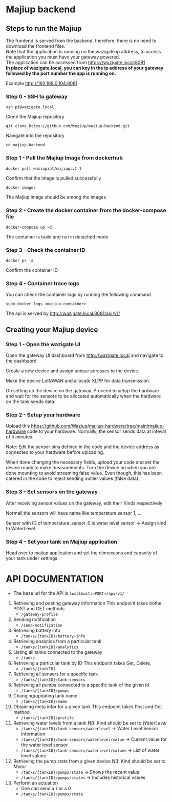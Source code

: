 # Majiup backend

## Steps to run the Majiup

The frontend is served from the backend, therefore, there is no need to download the frontend files. <br />
Note that the application is running on the wazigate ip address, to access the application you must have your gateway powered.<br />
The application can be accessed from https://wazigate.local:8081<br />
**In place of wazigate.local, you can key in the ip address of your gateway followed by the port number the app is running on.**

Example http://192.168.0.104:8081

### Step 0 - SSH to gateway

```
ssh pi@wazigate.local
```

Clone the Majiup repository

```
git clone https://github.com/Waziup/majiup-backend.git
```

Navigate into the repository

```
cd majiup-backend
```

### Step 1 - Pull the Majiup Image from dockerhub

```
docker pull waziupiot/majiup:v1.1
```

Confirm that the image is pulled successfully

```
docker images
```

The Majiup image should be among the images

### Step 2 - Create the docker container from the docker-compose file

```
docker-compose up -d
```

The container is build and run in detached mode

### Step 3 - Check the container ID

```
docker ps -a
```

Confirm the container ID

### Step 4 - Container trace logs

You can check the container logs by running the following command

```
sudo docker logs <majiup-container>
```

The api is served by http://wazigate.local:8081/api/v1/

## Creating your Majiup device

### Step 1 - Open the wazigate UI

Open the gateway UI dashboard from http://wazigate.local and navigate to the dashbaord

Create a new device and assign unique adresses to the device.

Make the device LoRAWAN and allocate XLPP for data transmission.

On setting up the device on the gateway. Proceed to setup the hardware and wait for the sensors to be allocated automatically when the hardware on the tank sends data.

### Step 2 - Setup your hardware

Upload this https://github.com/Waziup/majiup-hardware/tree/main/majiup-hardware code to your hardware. Normally, the sensor sends data at inteval of 5 minutes.

Note: Edit the sensor pins defined in the code and the device address as connected to your hardware before uploading.

<!-- e.g In the code, the TDS sensor pin is A1, temperature probe connected to pin A2, echo pin and trigger pins are D3 and D4 respectively -->

When done changing the necessary fields, upload your code and set the device ready to make measurements. Turn the device on when you are done mounting to avoid streaming false value. Even though, this has been catered in the code to reject sending outlier values (false data).

### Step 3 - Set sensors on the gateway

After receiving sensor values on the gateway, edit their Kinds respectively

Normall,the sensors will have name like temperature sensor 1,....

Sensor with ID of temperature_sensor_0 is water level sensor -> Assign kind to WaterLevel

<!-- Sensor with ID of temperature_sensor_1 is water temperature sensor -> Assign kind to WaterThermometer

Sensor with ID of temperature_sensor_2 is water quality sensor sensor -> Assign kind to WaterPollutant -->

### Step 4 - Set your tank on Majiup application

Head over to majiup application and set the dimensions and capacity of your tank under settings.

# API DOCUMENTATION

- The base url for the API is `localhost:<PORT>/api/v1/`

1. Retrieving and posting gateway information
   This endpoint takes bothe POST and GET methods
   - `/gateway-profile`
2. Sending notification
   - `/send-notification`
3. Retrieving battery info
   - `/tanks/{tankID}/battery-info`
4. Retrieving analytics from a particular tank
   - `/tanks/{tankID}/analytics`
5. Listing all tanks connected to the gateway
   - `/tanks`
6. Retrieving a particular tank by ID
   This endpoint takes Get, Delete,
   - `/tanks/{tankID}`
7. Retrieving all sensors for a specific tank
   - `/tanks/{tankID}/tank-sensors`
8. Retrieving all pumps connected to a specific tank of the given id
   - `/tanks/{tankID}/pumps`
9. Changing/updating tank name
   - `/tanks/{tankID}/name`
10. Obtaining meta infor for a given tank
    This endpoint takes Post and Get method
    - `/tanks/{tankID}/profile`
11. Retrieving water levels from a tank
    NB: Kind should be set to _WaterLevel_
    - `/tanks/{tankID}/tank-sensors/waterlevel` -> Water Level Sensor information
    - `/tanks/{tankID}/tank-sensors/waterlevel/value` -> Current value for the water level sensor
    - `/tanks/{tankID}/tank-sensors/waterlevel/values` -> List of water level values
12. Retrieving the pump state from a given device
    NB: Kind should be set to _Motor_
    - `/tanks/{tankID}/pumps/state` -> Shows the recent value
    - `/tanks/{tankID}/pumps/states` -> Includes historical values
13. Perform an actuation
    - One can send a _1_ or a _0_
    - `/tanks/{tankID}/pumps/state`
